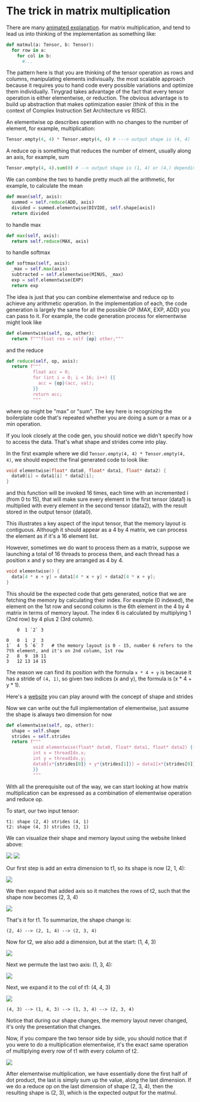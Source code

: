 # The trick in matrix multiplication

There are many [animated explanation](https://www.google.com/search?q=matrix+multiplication+animation&oq=matrix+multiplication+animation&gs_lcrp=EgZjaHJvbWUyCQgAEEUYORiABDIICAEQABgWGB4yCAgCEAAYFhgeMggIAxAAGBYYHjINCAQQABiGAxiABBiKBTINCAUQABiGAxiABBiKBTINCAYQABiGAxiABBiKBTINCAcQABiGAxiABBiKBdIBCDM5NDdqMGo3qAIAsAIA&sourceid=chrome&ie=UTF-8). 
for matrix multiplication, and tend to lead us into thinking of the implementation as something like:

```python
def matmul(a: Tensor, b: Tensor):
  for row in a:
    for col in b:
      #...
```

The pattern here is that you are thinking of the tensor operation as rows and columns, manipulating elements indivisually.
the most scalable approach because it requires you to hand code every possible variations and optimize them individually. 
Tinygrad takes advantage of the fact that every tensor operation is either elementwise, or reduction. The obvious advantage
is to build up abstraction that makes optimization easier (think of this in the context of Complex Instruction Set Architecture
vs RISC).

An elementwise op describes operation with no changes to the number of element, for example, multiplication:

```python
Tensor.empty(4, 4) * Tensor.empty(4, 4) # ---> output shape is (4, 4)
```

A reduce op is something that reduces the number of elment, usually along an axis, for example, sum

```python
Tensor.empty(4, 4).sum(0) # --> output shape is (1, 4) or (4,) depending on whether the dim is kept
```

We can combine the two to handle pretty much all the arithmetic, for example, to calculate the mean

```python
def mean(self, axis):
  summed = self.reduce(ADD, axis)
  divided = summed.elementwise(DIVIDE, self.shape[axis])
  return divided
```

to handle max

```python
def max(self, axis):
  return self.reduce(MAX, axis)
```

to handle softmax
```python
def softmax(self, axis):
  _max = self.max(axis)
  subtracted = self.elementwise(MINUS, _max)
  exp = self.elementwise(EXP)
  return exp
```

The idea is just that you can combine elementwise and reduce op to achieve any arithmetic operation. In the implementation 
of each, the code generation is largely the same for all the possible OP (MAX, EXP, ADD) you can pass to it. For example,
the code generation process for elementwise might look like

```python
def elementwise(self, op, other):
  return f"""float res = self {op} other;"""
```

and the reduce

```python
def reduce(self, op, axis):
  return f"""
          float acc = 0;
          for (int i = 0; i < 16; i++) {{
            acc = {op}(acc, val);
          }}
          return acc;
          """
```

where op might be "max" or "sum". The key here is recognizing the boilerplate code that's repeated whether you are doing
a sum or a max or a min operation.

If you look closely at the code gen, you should notice we didn't specify how to access the data. That's what shape and
strides come into play.

In the first example where we did `Tensor.empty(4, 4) * Tensor.empty(4, 4)`, we should expect the final generated code to
look like:

```c++
void elementwise(float* data0, float* data1, float* data2) {
  data0[i] = data1[i] * data2[i];  
}
```

and this function will be invoked 16 times, each time with an incremented i (from 0 to 15), that will make sure every 
element in the first tensor (data1) is multiplied with every element in the second tensor (data2), with the result
stored in the output tensor (data0).

This illustrates a key aspect of the input tensor, that the memory layout is contiguous. Although it should appear as
a 4 by 4 matrix, we can process the element as if it's a 16 element list.

However, sometimes we do want to process them as a matrix, suppose we launching a total of 16 threads to process them,
and each thread has a position x and y so they are arranged as 4 by 4.

```c++
void elementwise() {
  data[4 * x + y] = data1[4 * x + y] + data2[4 * x + y];
}
```

This should be the expected code that gets generated, notice that we are fetching the memory by calculating their index.
For example (0 indexed), the element on the 1st row and second column is the 6th element in the 4 by 4 matrix in terms of
memory layout. The index 6 is calculated by multiplying 1 (2nd row) by 4 plus 2 (3rd column).

```
    0  1 `2` 3  

0   0  1  2  3    
1`  4  5 `6` 7   # the memory layout is 0 - 15, number 6 refers to the 7th element, and it's on 2nd column, 1st row 
2   8  9  10 11   
3   12 13 14 15  
```

The reason we can find its position with the formula `x * 4 + y` is because it has a stride of `(4, 1)`, so given two
indices (x and y), the formula is (x * 4 + y * 1).

Here's a [website](https://mesozoic-egg.github.io/shape-stride-visualizer/#/shape-stride) you can play around with the
concept of shape and strides

Now we can write out the full implementation of elementwise, just assume the shape is always two dimension for now

```python
def elementwise(self, op, other):
  shape = self.shape
  strides = self.strides
  return f"""
          void elementwise(float* data0, float* data1, float* data2) {{
          int x = threadIdx.x;
          int y = threadIdx.y;
          data0[x*{strides[0]} + y*{strides[1]}] = data1[x*{strides[0]} + y*{strides[1]}] {op} data2[x*{strides[0]} + y*{strides[1]}];
          }}
          """
```

With all the prerequisite out of the way, we can start looking at how matrix multiplication can be expressed as a combination
of elementwise operation and reduce op.

To start, our two input tensor:

```
t1: shape (2, 4) strides (4, 1)
t2: shape (4, 3) strides (3, 1)
```

We can visualize their shape and memory layout using the website linked above:

<img src="images/img59.png">
<img src="images/img60.png">

Our first step is add an extra dimension to t1, so its shape is now (2, 1, 4):

<img src="images/img61.png">

We then expand that added axis so it matches the rows of t2, such that the shape now
becomes (2, 3, 4)

<img src="images/img62.png">

That's it for t1. To summarize, the shape change is:

```
(2, 4) --> (2, 1, 4) --> (2, 3, 4)
```

Now for t2, we also add a dimension, but at the start: (1, 4, 3)

<img src="images/img64.png">

Next we permute the last two axis: (1, 3, 4):

<img src="images/img65.png">

Next, we expand it to the col of t1: (4, 4, 3)

<img src="images/img66.png">

```
(4, 3) --> (1, 4, 3) --> (1, 3, 4) --> (2, 3, 4)
```

Notice that during our shape changes, the memory layout never changed, it's only
the presentation that changes.

Now, if you compare the two tensor side by side, you should notice that if you were
to do a multiplication elementwise, it's the exact same operation of multiplying
every row of t1 with every column of t2.

<img src="images/img67.png">

After elementwise multiplication, we have essentially done the first half of dot
product, the last is simply sum up the value, along the last dimension. If we do
a reduce op on the last dimension of shape (2, 3, 4), then the resulting shape is
(2, 3), which is the expected output for the matmul. 

